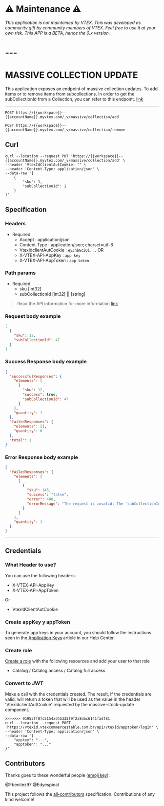 #  ⚠️ Maintenance ⚠️
*This application is not maintained by VTEX. This was developed as community gift by community members of VTEX. Feel free to use it at your own risk. This APP is a BETA, hence the 0.x version.*

# ---

# MASSIVE COLLECTION UPDATE

This application exposes an endpoint of massive collection updates. To add items or to remove items from subcollections. In order to get the subCollectionId from a Collection, you can refer to this endpoint.
[link](https://developers.vtex.com/docs/api-reference/catalog-api#get-/api/catalog/pvt/collection/-collectionId-/subcollection)

---

```shell
POST https://{{workspace}}--{{accountName}}.myvtex.com/_v/massive/collection/add

POST https://{{workspace}}--{{accountName}}.myvtex.com/_v/massive/collection/remove

```

## Curl

```shell
curl --location --request PUT 'https://{{workspace}}--{{accountName}}.myvtex.com/_v/massive/collection/add' \
--header 'VtexIdClientAutCookie: "" \
--header 'Content-Type: application/json' \
--data-raw '[
    {
        "sku": 1,
        "subCollectionId": 1
    }
]'
```

## Specification

### Headers

- Required
  - Accept : application/json
  - Content-Type : application/json; charset=utf-8
  - VtexIdclientAutCookie : `eyJhbGciOi...`
  OR 
  - X-VTEX-API-AppKey : `app key`
  - X-VTEX-API-AppToken : `app token`

### Path params

- Required
  - sku [int32]
  - subCollectionId [int32] || [string]

> Read the API information for more information [link](https://developers.vtex.com/docs/api-reference/catalog-api#post-/api/catalog/pvt/subcollection/-subCollectionId-/stockkeepingunit)

### Request body example

```json
[
  {
    "sku": 12,
    "subCollectionId": 47
  }
]
```

### Success Response body example

```json
{
  "successfulResponses": {
    "elements": [
      {
        "sku": 12,
        "success": true,
        "subCollectionId": 47
      }
    ],
    "quantity": 1
  },
  "failedResponses": {
    "elements": [],
    "quantity": 0
  },
  "total": 1
}
```

### Error Response body example

```json
{
  "failedResponses": {
    "elements": [
      [
        {
          "sku": 145,
          "success": "false",
          "error": 400,
          "errorMessage": "The request is invalid: The 'subCollectionId' field is required."
        }
      ]
    ],
    "quantity": 1
  }
}
```

---

## Credentials

### What Header to use?

You can use the following headers:

- X-VTEX-API-AppKey
- X-VTEX-API-AppToken

Or

- VtexIdClientAutCookie

### Create appKey y appToken

To generate app keys in your account, you should follow the instructions seen in the [Application Keys](https://help.vtex.com/en/tutorial/application-keys--2iffYzlvvz4BDMr6WGUtet) article in our Help Center.

### Create role

[Create a role](https://help.vtex.com/en/tutorial/perfiles-de-acceso--7HKK5Uau2H6wxE1rH5oRbc) with the following resources and add your user to that role

- Catalog / Catalog access / Catalog full access

### Convert to JWT

Make a call with the credentials created. The result, if the credentials are valid, will return a token that will be used as the value in the header 'VtexIdclientAutCookie' requested by the massive-stock-update component.

```shell
>>>>>>> 91953ff0fc5154ad45335f9f2a8dbc6141fadf81
curl --location --request POST 'https://vtexid.vtexcommercestable.com.br/api/vtexid/apptoken/login' \
--header 'Content-Type: application/json' \
--data-raw '{
    "appkey": "...",
    "apptoken": "..."
}'
```


## Contributors

Thanks goes to these wonderful people ([emoji key](https://allcontributors.org/docs/en/emoji-key)):

@Fbenitez97
@Edyespinal

This project follows the [all-contributors](https://github.com/all-contributors/all-contributors) specification. Contributions of any kind welcome!
